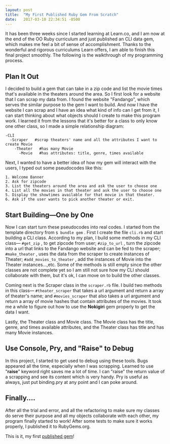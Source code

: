 ```yaml
---
layout: post
title:  "My First Published Ruby Gem From Scratch"
date:   2017-03-10 22:34:51 -0500
---
```



It has been three weeks since I started learning at Learn.co, and I am now at the end of the OO Ruby curriculum and just published an CLI data gem, which makes me feel a bit of sense of accomplishment.  Thanks to the wonderful and rigorous curriculums Learn offers, I am able to finish this final project smoothly. The following is the walkthrough of my programming process.

## Plan It Out

I decided to build a gem that can take in a zip code and list the movie times that's available in the theaters around the area. So I first look for a website that I can scrap my data from. I found the website "Fandango", which serves the similar purpose to the gem I want to build. And now I have the website I can scrap and I have an idea what kind of info can I get from it, I can start thinking about what objects should I create to make this program work. I learned it from the lessons that it's better for a class to only know one other class, so I made a simple relationship diagram:


```
-CLI   
  -Scraper   #scrap theaters' name and all the attributes I want to create Movie
    -Theater   #has many Movie
      -Movie   #has attributes: title, genre, times available
```


Next, I wanted to have a better idea of how my gem will interact with the users, I typed out some pseudocodes like this:


```
1. Welcome Banner
2. Ask for zipcode
3. List the theaters around the area and ask the user to choose one
4. List all the movies in that theater and ask the user to choose one
5. Display the showtimes available for that movie in that theater.
6. Ask if the user wants to pick another theater or exit.
```




## Start Building—One by One

Now I can start turn these pseudocodes into real codes. I started from the template directory from `$ bundle gem` . First I create the file `cli.rb` and start building a CLI class. According to my plan, I build some methods in my CLI class— `#get_zip` , to get zipcode from user;  `#zip_to_url` , turn the zipcode into a url that links to the Fandango website and can be fed to the scraper;  `#make_theater` , uses the data from the scraper to create instances of Theater;  `#add_movies_to_theater` ,  add the instances of Movie into the Theater instances...,etc. Some of the methods is still empty since the other classes are not complete yet so I am still not sure how my CLI should collaborate with them, but it's ok, I can move on to build the other classes.

Coming next is the Scraper class in the  `scraper.rb` file. I build two methods in this class— `#theater_scraper` that takes a url argument and return a array of theater's name; and `#movies_scraper` that also takes a url argument and return a array of movie hashes that contain attributes of the movies. It took me a while to figure out how to use the **Nokigiri** gem properly to get the data I want.

Lastly, the Theater class and Movie class.  The Movie class has the title, genre, and times available attributes, and the Theater
class has title and has many Movie instances.




## Use Console, Pry, and "Raise" to Debug

In this project, I started to get used to debug using these tools. Bugs appeared all the time, especially when I was scrapping. Learned to use "**raise**" keyword right saves me a lot of time. I can "raise" the return value of a scrapping and see its content which is very handy. Pry is useful as always, just put binding.pry at any point and I can poke around. 


## Finally....

After all the trial and error, and all the refactoring to make sure my classes do serve their purpose and all my objects collaborate with each other, my program finally started to work! After some tests to make sure it works properly, I published it to RubyGems.org. 

This is it, my first [published gem](https://github.com/johnsont426)!
